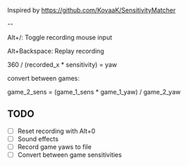 Inspired by https://github.com/KovaaK/SensitivityMatcher

--

Alt+/: Toggle recording mouse input

Alt+Backspace: Replay recording

360 / (recorded_x \* sensitivity) = yaw

convert between games:

game_2_sens = (game_1_sens \* game_1_yaw) / game_2_yaw

## TODO

- [ ] Reset recording with Alt+0
- [ ] Sound effects
- [ ] Record game yaws to file
- [ ] Convert between game sensitivities

